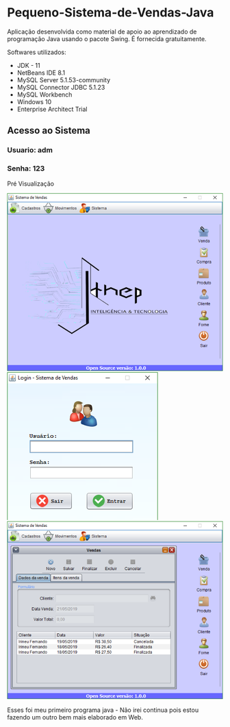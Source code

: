 <h1>Pequeno-Sistema-de-Vendas-Java</h1>
<p>Aplicação desenvolvida como material de apoio ao aprendizado de programação Java usando o pacote Swing. É fornecida gratuitamente.</p>
<p>Softwares utilizados:
  <ul>
    <li>JDK - 11</li>
    <li>NetBeans IDE 8.1</li>
    <li>MySQL Server 5.1.53-community</li>
    <li>MySQL Connector JDBC 5.1.23</li>
    <li>MySQL Workbench</li> 
    <li>Windows 10</li>
    <li>Enterprise Architect Trial</li>
  </ul>
</p>
<h2> Acesso ao Sistema</h2>
<h3>Usuario: adm</h3>
<h3>Senha: 123 </h3>
<p>Pré Visualização</p>
<a>
    <img src="src/com/jdenner/gui/img/menu.png">
    <img src="src/com/jdenner/gui/img/login.png">
    <img src="src/com/jdenner/gui/img/menu%20venda.png">
</a>

<p>Esses foi meu primeiro programa java - Não irei continua pois estou fazendo um outro bem mais elaborado em Web.</p>

